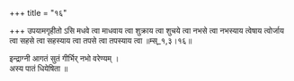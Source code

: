 +++
title = "१६"

+++
उपयामगृहीतो ऽसि मधवे त्वा माधवाय त्वा शुक्राय त्वा शुचये त्वा नभसे त्वा नभस्याय त्वेषाय त्वोर्जाय त्वा सहसे त्वा सहस्याय त्वा तपसे त्वा तपस्याय त्वा ॥म्स्_१,३।१६॥  
    
इन्द्राग्नी आगतं सुतं गीर्भिर् नभो वरेण्यम् ।  
अस्य पातं धियेषिता ॥  
    
